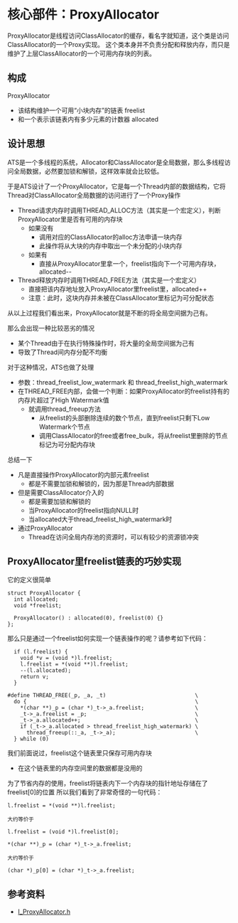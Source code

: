 # 核心部件：ProxyAllocator

ProxyAllocator是线程访问ClassAllocator的缓存，看名字就知道，这个类是访问ClassAllocator的一个Proxy实现。
这个类本身并不负责分配和释放内存，而只是维护了上层ClassAllocator的一个可用内存块的列表。

## 构成

ProxyAllocator
   - 该结构维护一个可用“小块内存”的链表 freelist
   - 和一个表示该链表内有多少元素的计数器 allocated


## 设计思想

ATS是一个多线程的系统，Allocator和ClassAllocator是全局数据，那么多线程访问全局数据，必然要加锁和解锁，这样效率就会比较低。

于是ATS设计了一个ProxyAllocator，它是每一个Thread内部的数据结构，它将Thread对ClassAllocator全局数据的访问进行了一个Proxy操作
- Thread请求内存时调用THREAD_ALLOC方法（其实是一个宏定义），判断ProxyAllocator里是否有可用的内存块
   - 如果没有
      - 调用对应的ClassAllocator的alloc方法申请一块内存
      - 此操作将从大块的内存中取出一个未分配的小块内存
   - 如果有
      - 直接从ProxyAllocator里拿一个，freelist指向下一个可用内存块，allocated--
- Thread释放内存时调用THREAD_FREE方法（其实是一个宏定义）
   - 直接把该内存地址放入ProxyAllocator里freelist里，allocated++
   - 注意：此时，这块内存并未被在ClassAllocator里标记为可分配状态

从以上过程我们看出来，ProxyAllocator就是不断的将全局空间据为己有。

那么会出现一种比较恶劣的情况
- 某个Thread由于在执行特殊操作时，将大量的全局空间据为己有
- 导致了Thread间内存分配不均衡

对于这种情况，ATS也做了处理
- 参数：thread_freelist_low_watermark 和 thread_freelist_high_watermark
- 在THREAD_FREE内部，会做一个判断：如果ProxyAllocator的freelist持有的内存片超过了High Watermark值
   - 就调用thread_freeup方法
      - 从freelist的头部删除连续的数个节点，直到freelist只剩下Low Watermark个节点
      - 调用ClassAllocator的free或者free_bulk，将从freelist里删除的节点标记为可分配内存块

总结一下
- 凡是直接操作ProxyAllocator的内部元素freelist
   - 都是不需要加锁和解锁的，因为那是Thread内部数据
- 但是需要ClassAllocator介入的
   - 都是需要加锁和解锁的
   - 当ProxyAllocator的freelist指向NULL时
   - 当allocated大于thread_freelist_high_watermark时
- 通过ProxyAllocator
   - Thread在访问全局内存池的资源时，可以有较少的资源锁冲突


## ProxyAllocator里freelist链表的巧妙实现
它的定义很简单

```
struct ProxyAllocator {
  int allocated;
  void *freelist;

  ProxyAllocator() : allocated(0), freelist(0) {}
};
```

那么只是通过一个freelist如何实现一个链表操作的呢？请参考如下代码：

```
  if (l.freelist) {                                                                                                
    void *v = (void *)l.freelist;
    l.freelist = *(void **)l.freelist;
    --(l.allocated);
    return v;
  }
```

```
#define THREAD_FREE(_p, _a, _t)                            \
  do {                                                     \
    *(char **)_p = (char *)_t->_a.freelist;                \                                                       
    _t->_a.freelist = _p;                                  \
    _t->_a.allocated++;                                    \
    if (_t->_a.allocated > thread_freelist_high_watermark) \
      thread_freeup(::_a, _t->_a);                         \
  } while (0)
```

我们前面说过，freelist这个链表里只保存可用内存块
- 在这个链表里的内存空间里的数据都是没用的

为了节省内存的使用，freelist将链表内下一个内存块的指针地址存储在了freelist[0]的位置
所以我们看到了非常奇怪的一句代码：

```
l.freelist = *(void **)l.freelist;

大约等价于

l.freelist = (void *)l.freelist[0];
```

```
*(char **)_p = (char *)_t->_a.freelist;

大约等价于

(char *)_p[0] = (char *)_t->_a.freelist;
```

## 参考资料
- [I_ProxyAllocator.h](http://github.com/apache/trafficserver/tree/master/iocore/eventsystem/I_ProxyAllocator.h)

